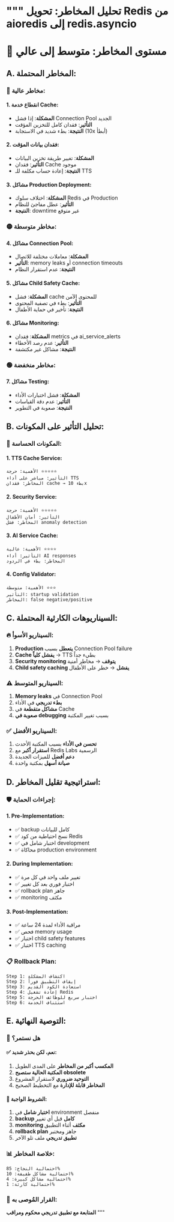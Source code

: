 """
تحليل المخاطر: تحويل Redis من aioredis إلى redis.asyncio
======================================================

# 🚨 مستوى المخاطر: متوسط إلى عالي

## A. المخاطر المحتملة:

### 🔴 مخاطر عالية:

#### 1. انقطاع خدمة Cache:
- **المشكلة**: إذا فشل Connection Pool الجديد
- **التأثير**: فقدان كامل للتخزين المؤقت
- **النتيجة**: بطء شديد في الاستجابة (10x أبطأ)

#### 2. فقدان بيانات المؤقت:
- **المشكلة**: تغيير طريقة تخزين البيانات
- **التأثير**: فقدان Cache موجود
- **النتيجة**: إعادة حساب مكلفة للـ TTS

#### 3. مشاكل Production Deployment:
- **المشكلة**: اختلاف سلوك Redis في Production
- **التأثير**: عطل مفاجئ للنظام
- **النتيجة**: downtime غير متوقع

### 🟡 مخاطر متوسطة:

#### 4. مشاكل Connection Pool:
- **المشكلة**: معاملات مختلفة للاتصال
- **التأثير**: memory leaks أو connection timeouts
- **النتيجة**: عدم استقرار النظام

#### 5. مشاكل Child Safety Cache:
- **المشكلة**: فشل cache للمحتوى الآمن
- **التأثير**: بطء في تصفية المحتوى
- **النتيجة**: تأخير في حماية الأطفال

#### 6. مشاكل Monitoring:
- **المشكلة**: فقدان metrics في ai_service_alerts
- **التأثير**: عدم رصد الأخطاء
- **النتيجة**: مشاكل غير مكتشفة

### 🟢 مخاطر منخفضة:

#### 7. مشاكل Testing:
- **المشكلة**: فشل اختبارات الأداء
- **التأثير**: عدم دقة القياسات
- **النتيجة**: صعوبة في التطوير

## B. تحليل التأثير على المكونات:

### 🎯 المكونات الحساسة:

#### 1. TTS Cache Service:
```
الأهمية: حرجة ⭐⭐⭐⭐⭐
التأثير: مباشر على أداء TTS
المخاطر: فقدان cache → بطء 10x
```

#### 2. Security Service:
```
الأهمية: حرجة ⭐⭐⭐⭐⭐
التأثير: أمان الأطفال
المخاطر: فشل anomaly detection
```

#### 3. AI Service Cache:
```
الأهمية: عالية ⭐⭐⭐⭐
التأثير: أداء AI responses
المخاطر: بطء في الردود
```

#### 4. Config Validator:
```
الأهمية: متوسطة ⭐⭐⭐
التأثير: startup validation
المخاطر: false negative/positive
```

## C. السيناريوهات الكارثية المحتملة:

### 🔥 السيناريو الأسوأ:
1. **Production يتعطل** بسبب Connection Pool failure
2. **Cache يفشل كلياً** → TTS بطيء جداً  
3. **Security monitoring يتوقف** → مخاطر أمنية
4. **Child safety caching يفشل** → خطر على الأطفال

### ⚠️ السيناريو المتوسط:
1. **Memory leaks** في Connection Pool
2. **بطء تدريجي** في الأداء
3. **مشاكل متقطعة** في Cache
4. **صعوبة في debugging** بسبب تغيير المكتبة

### ✅ السيناريو الأفضل:
1. **تحسن في الأداء** بسبب المكتبة الأحدث
2. **استقرار أكبر** مع Redis Labs الرسمية
3. **دعم أفضل** للميزات الجديدة
4. **صيانة أسهل** بمكتبة واحدة

## D. استراتيجية تقليل المخاطر:

### 🛡️ إجراءات الحماية:

#### 1. Pre-Implementation:
- ✅ backup كامل للبيانات
- ✅ نسخ احتياطية من كود Redis
- ✅ اختبار شامل في development
- ✅ محاكاة production environment

#### 2. During Implementation:
- ✅ تغيير ملف واحد في كل مرة
- ✅ اختبار فوري بعد كل تغيير
- ✅ rollback plan جاهز
- ✅ monitoring مكثف

#### 3. Post-Implementation:
- ✅ مراقبة الأداء لمدة 24 ساعة
- ✅ فحص memory usage
- ✅ اختبار child safety features
- ✅ اختبار TTS caching

### 📋 Rollback Plan:
```
Step 1: اكتشاف المشكلة
Step 2: إيقاف التطبيق فوراً
Step 3: استعادة الكود القديم
Step 4: إعادة تشغيل Redis
Step 5: اختبار سريع للوظائف الحرجة
Step 6: استئناف الخدمة
```

## E. التوصية النهائية:

### 🎯 هل نستمر؟

#### ✅ نعم، لكن بحذر شديد:
1. **المكسب أكبر من المخاطر** على المدى الطويل
2. **المكتبة الحالية ستصبح obsolete**
3. **التوحيد ضروري** لاستقرار المشروع
4. **المخاطر قابلة للإدارة** مع التخطيط الصحيح

#### 🚨 الشروط الواجبة:
1. **اختبار شامل** في environment منفصل
2. **backup كامل** قبل أي تغيير
3. **monitoring مكثف** أثناء التطبيق
4. **rollback plan** جاهز ومختبر
5. **تطبيق تدريجي** ملف تلو الآخر

### 📊 خلاصة المخاطر:
```
احتمالية النجاح: 85%
احتمالية مشاكل طفيفة: 10%  
احتمالية مشاكل كبيرة: 4%
احتمالية كارثة: 1%
```

### 🎯 القرار المُوصى به:
**المتابعة مع تطبيق تدريجي محكوم ومراقب**
"""
